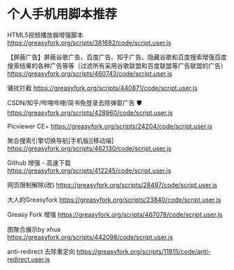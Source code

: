 # 个人手机用脚本推荐

HTML5视频播放器增强脚本
https://greasyfork.org/scripts/381682/code/script.user.js

【屏蔽广告】屏蔽谷歌广告、百度广告、知乎广告、隐藏谷歌和百度搜索增强百度搜索结果的各种广告等等（过滤所有采用谷歌联盟和百度联盟等广告联盟的广告）
https://greasyfork.org/scripts/460743/code/script.user.js

骚扰拦截
https://greasyfork.org/scripts/440871/code/script.user.js

CSDN/知乎/哔哩哔哩/简书免登录去除弹窗广告 🛡
https://greasyfork.org/scripts/428960/code/script.user.js

Picviewer CE+
https://greasyfork.org/scripts/24204/code/script.user.js

聚合搜索引擎切换导航[手机版][移动端]
https://greasyfork.org/scripts/462130/code/script.user.js

Github 增强 - 高速下载
https://greasyfork.org/scripts/412245/code/script.user.js

网页限制解除(改)
https://greasyfork.org/scripts/28497/code/script.user.js

大人的Greasyfork
https://greasyfork.org/scripts/23840/code/script.user.js

Greasy Fork 增强
https://greasyfork.org/scripts/467078/code/script.user.js

图聚合展示by xhua
https://greasyfork.org/scripts/442098/code/script.user.js

anti-redirect 去除重定向
https://greasyfork.org/scripts/11915/code/anti-redirect.user.js
